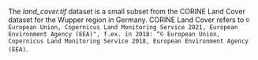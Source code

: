 The _land_cover.tif_ dataset is a small subset from the CORINE Land Cover dataset for the
Wupper region in Germany. CORINE Land Cover refers to `© European Union, Copernicus Land Monitoring
Service 2021, European Environment Agency (EEA)", f.ex. in 2018: “© European Union, Copernicus Land
Monitoring Service 2018, European Environment Agency (EEA)`.